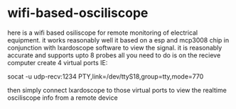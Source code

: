 # wifi-based-osciliscope
here is a wifi based osiliscope for remote monitoring of electrical equipment. it works reasonably well it based on a esp and mcp3008 chip in conjunction with lxardoscope software to view the signal.
it is reasonably accurate  and supports  upto  8 probes
 all you need to do is on the recieve computer create 4 virtual ports IE:
 
 socat -u udp-recv:1234 PTY,link=/dev/ttyS18,group=tty,mode=770  
 
 then simply connect lxardoscope to those virtual ports  to view the realtime osciliscope info from a remote device
 

